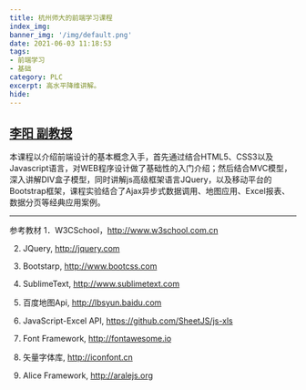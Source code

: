 ```yaml
---
title: 杭州师大的前端学习课程
index_img: 
banner_img: '/img/default.png'
date: 2021-06-03 11:18:53
tags: 
- 前端学习
- 基础
category: PLC
excerpt: 高水平降维讲解。
hide:
---
```

[李阳 副教授](http://mooc1.chaoxing.com/course/87155873.html)
---
本课程以介绍前端设计的基本概念入手，首先通过结合HTML5、CSS3以及Javascript语言，对WEB程序设计做了基础性的入门介绍；然后结合MVC模型，深入讲解DIV盒子模型，同时讲解js高级框架语言JQuery，以及移动平台的Bootstrap框架，课程实验结合了Ajax异步式数据调用、地图应用、Excel报表、数据分页等经典应用案例。

---
参考教材
1．W3CSchool，http://www.w3school.com.cn

2. JQuery, http://jquery.com

3. Bootstarp, http://www.bootcss.com

4. SublimeText, http://www.sublimetext.com

5. 百度地图Api, http://lbsyun.baidu.com

6. JavaScript-Excel API, https://github.com/SheetJS/js-xls

7. Font Framework, http://fontawesome.io

8. 矢量字体库, http://iconfont.cn

9. Alice Framework, http://aralejs.org